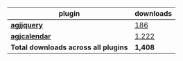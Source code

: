 plugin|downloads
------|----------
[**agjjquery**](https://www.npmjs.com/package/agjjquery)|[186](https://www.npmjs.com/package/agjjquery)
[**agjcalendar**](https://www.npmjs.com/package/agjcalendar)|[1,222](https://www.npmjs.com/package/agjcalendar)
**Total downloads across all plugins**|**1,408**
